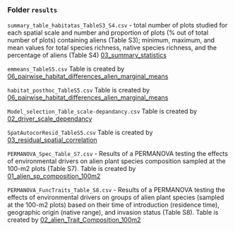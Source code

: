 ### Folder `results`

`summary_table_habitatas_TableS3_S4.csv` - total number of plots studied for each spatial scale and number and proportion of plots (% out of total number of plots) containing aliens (Table S3); minimum, maximum, and mean values for total species richness, native species richness, and the percentage of aliens (Table S4) [03_summary_statistics](../R/05_summary_stats/03_summary_statistics.R)

`emmeans_TableS5.csv` Table is created by [06_pairwise_habitat_differences_alien_marginal_means](../R/05_summary_stats/06_pairwise_habitat_differences_alien_marginal_means.R)

`habitat_posthoc_TableS5.csv` Table is created by [06_pairwise_habitat_differences_alien_marginal_means](../R/05_summary_stats/06_pairwise_habitat_differences_alien_marginal_means.R)

`Model_selection_Table_scale-depandancy.csv` Table is created by [02_driver_scale_dependancy](../R/02_run_models/02_driver_scale_dependancy.R)

`SpatAutocorResid_TableS5.csv` Table is created by [03_residual_spatial_correlation](../R/02_run_models/03_residual_spatial_correlation.R)

`PERMANOVA_Spec_Table_S7.csv` - Results of a PERMANOVA testing the effects of environmental drivers on alien plant species composition sampled at the 100-m2 plots (Table S7). Table is created by [01_alien_sp_composition_100m2](../R/04_ordination/01_alien_sp_composition_100m2.R)

`PERMANOVA_FuncTraits_Table_S8.csv` - Results of a PERMANOVA testing the effects of environmental drivers on groups of alien plant species (sampled at the 100-m2 plots) based on their time of introduction (residence time), geographic origin (native range), and invasion status (Table S8). Table is created by [02_alien_Trait_Composition_100m2](../R/04_ordination/02_alien_Trait_Composition_100m2.R)